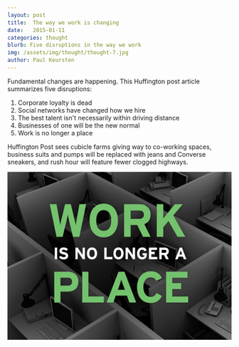 ```yaml
---
layout: post
title:  The way we work is changing
date:   2015-01-11
categories: thought
blurb: Five disruptions in the way we work
img: /assets/img/thought/thought-7.jpg
author: Paul Keursten
---
```


Fundamental changes are happening. This Huffington post article summarizes five disruptions:

1. Corporate loyalty is dead
2. Social networks have changed how we hire
3. The best talent isn't necessarily within driving distance
4. Businesses of one will be the new normal
5. Work is no longer a place

Huffington Post sees cubicle farms giving way to co-working spaces, business suits and pumps will be replaced with jeans and Converse sneakers, and rush hour will feature fewer clogged highways.

![alt text](/assets/img/thought/thought-7.jpg "Image")
